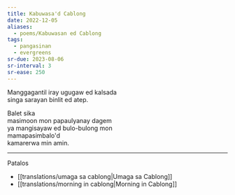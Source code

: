 ```yaml
---
title: Kabuwasa'd Cablong
date: 2022-12-05
aliases:
  - poems/Kabuwasan ed Cablong
tags:
  - pangasinan
  - evergreens
sr-due: 2023-08-06
sr-interval: 3
sr-ease: 250
---
```

Manggagantil iray ugugaw ed kalsada  
singa sarayan binlit ed atep.

Balet sika  
masimoon mon papaulyanay dagem  
ya mangisayaw ed bulo-bulong mon  
mamapasimbalo'd  
kamarerwa min amin.

---
Patalos
- [[translations/umaga sa cablong|Umaga sa Cablong]]
- [[translations/morning in cablong|Morning in Cablong]]